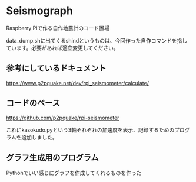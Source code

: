 # Seismograph
Raspberry Piで作る自作地震計のコード置場

data_dump.shに出てくるshindというものは、今回作った自作コマンドを指しています。必要があれば適宜変更してください。

## 参考にしているドキュメント
https://www.p2pquake.net/dev/rpi_seismometer/calculate/
## コードのベース
https://github.com/p2pquake/rpi-seismometer

これにkasokudo.pyという3軸それぞれの加速度を表示、記録するためのプログラムを追加しました。

## グラフ生成用のプログラム
Pythonでいい感じにグラフを作成してくれるものを作った

